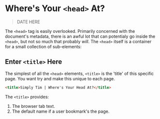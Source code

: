 # Where's Your `<head>` At?

>DATE HERE

The `<head>` tag is easily overlooked. Primarily concerned with the document's metadata, there is an awful lot that can potentialy go inside the `<head>`, but not so much that probably *will*. The `<head>` itself is a container for a small collection of sub-elements:

## Enter `<title>` Here
The simplest of all the `<head>` elements, `<title>` is the 'title' of this specific page. You want try and make this unique to each page.

```html
<title>Simply Tim | Where's Your Head At?</title>
```

The `<title>` provides:

1. The browser tab text.
2. The default name if a user bookmark's the page.

